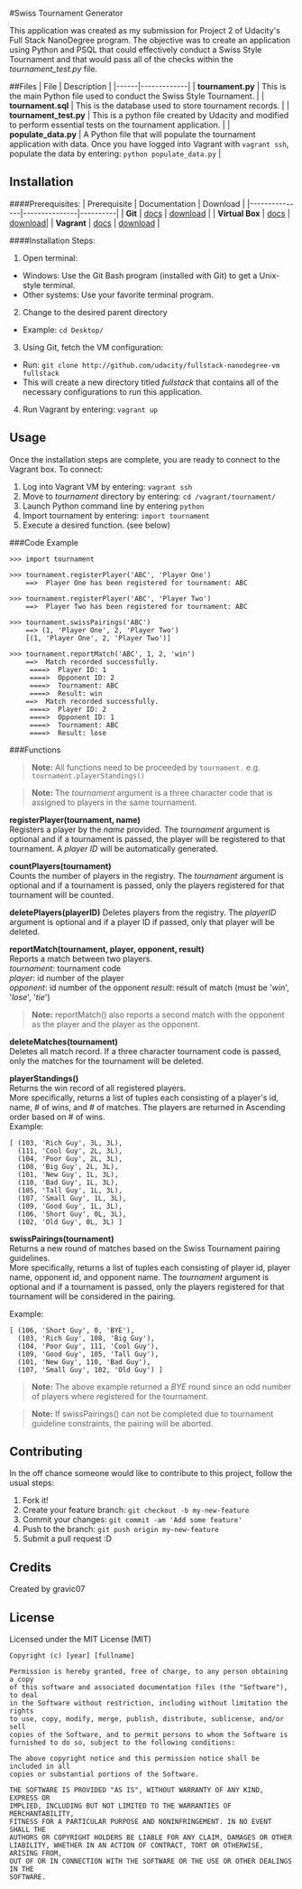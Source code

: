 #Swiss Tournament Generator

This application was created as my submission for Project 2 of Udacity's Full Stack NanoDegree program.  The objective was to create an application using Python and PSQL that could effectively conduct a Swiss Style Tournament and that would pass all of the checks within the *tournament_test.py* file.


##Files
| File | Description |
|------|-------------|
| **tournament.py** | This is the main Python file used to conduct the Swiss Style Tournament. |
| **tournament.sql** | This is the database used to store tournament records. |
| **tournament_test.py** | This is a python file created by Udacity and modified to perform essential tests on the tournament application. |
| **populate_data.py** | A Python file that will populate the tournament application with data.  Once you have logged into Vagrant with `vagrant ssh`, populate the data by entering: `python populate_data.py` |


## Installation
####Prerequisites:
| Prerequisite | Documentation | Download |
|---------------|---------------|----------|
| **Git** | [docs](https://git-scm.com/doc) | [download](http://git-scm.com/downloads) |
| **Virtual Box** | [docs](https://www.virtualbox.org/wiki/Documentation) | [download](https://www.virtualbox.org/wiki/Downloads)|
| **Vagrant** | [docs](https://docs.vagrantup.com/v2/) | [download](https://www.vagrantup.com/downloads)       |

####Installation Steps:
1. Open terminal:
  - Windows: Use the Git Bash program (installed with Git) to get a Unix-style terminal.
  - Other systems: Use your favorite terminal program.
2. Change to the desired parent directory
  - Example: `cd Desktop/`
3. Using Git, fetch the VM configuration:
  - Run: `git clone http://github.com/udacity/fullstack-nanodegree-vm fullstack`
  - This will create a new directory titled *fullstack* that contains all of the necessary configurations to run this application.
4. Run Vagrant by entering: `vagrant up`


## Usage
Once the installation steps are complete, you are ready to connect to the
Vagrant box.  To connect:

1. Log into Vagrant VM by entering: `vagrant ssh`
2. Move to *tournament* directory by entering: `cd /vagrant/tournament/`
3. Launch Python command line by entering `python`
4. Import tournament by entering: `import tournament`
5. Execute a desired function. (see below)

###Code Example  
```
>>> import tournament

>>> tournament.registerPlayer('ABC', 'Player One')
    ==>  Player One has been registered for tournament: ABC

>>> tournament.registerPlayer('ABC', 'Player Two')
    ==>  Player Two has been registered for tournament: ABC

>>> tournament.swissPairings('ABC')
    ==> (1, 'Player One', 2, 'Player Two')
    [(1, 'Player One', 2, 'Player Two')]

>>> tournament.reportMatch('ABC', 1, 2, 'win')
    ==>  Match recorded successfully.
     ====>  Player ID: 1
     ====>  Opponent ID: 2
     ====>  Tournament: ABC
     ====>  Result: win
    ==>  Match recorded successfully.
     ====>  Player ID: 2
     ====>  Opponent ID: 1
     ====>  Tournament: ABC
     ====>  Result: lose
```



###Functions
>**Note:** All functions need to be proceeded by `tournament.` e.g. `tournament.playerStandings()`

>**Note:** The *tournament* argument is a three character code that is assigned to players in the same tournament.

**registerPlayer(tournament, name)**  
Registers a player by the *name* provided.  The *tournament* argument is optional and if a tournament is passed, the player will be registered to that tournament.  A *player ID* will be automatically generated.

**countPlayers(tournament)**  
Counts the number of players in the registry.  The *tournament* argument is optional and if a tournament is passed, only the players registered for that tournament will be counted.

**deletePlayers(playerID)**
Deletes players from the registry.  The *playerID* argument is optional and if a player ID if passed, only that player will be deleted.

**reportMatch(tournament, player, opponent, result)**  
Reports a match between two players.  
  *tournament*:  tournament code  
      *player*:  id number of the player  
    *opponent*:  id number of the opponent
      *result*:  result of match (must be '*win*', '*lose*', '*tie*')
>**Note:** reportMatch() also reports a second match with the opponent as the player and the player as the opponent.

**deleteMatches(tournament)**  
Deletes all match record.  If a three character tournament code is passed, only the matches for the tournament will be deleted.

**playerStandings()**  
Returns the win record of all registered players.  
More specifically, returns a list of tuples each consisting of a player's id, name, # of wins, and # of matches.  The players are returned in Ascending order based on # of wins.  
Example:  
```
[ (103, 'Rich Guy', 3L, 3L),
  (111, 'Cool Guy', 2L, 3L),
  (104, 'Poor Guy', 2L, 3L),
  (108, 'Big Guy', 2L, 3L),
  (101, 'New Guy', 1L, 3L),
  (110, 'Bad Guy', 1L, 3L),
  (105, 'Tall Guy', 1L, 3L),
  (107, 'Small Guy', 1L, 3L),
  (109, 'Good Guy', 1L, 3L),
  (106, 'Short Guy', 0L, 3L),
  (102, 'Old Guy', 0L, 3L) ]
```

**swissPairings(tournament)**  
Returns a new round of matches based on the Swiss Tournament pairing guidelines.  
More specifically, returns a list of tuples each consisting of player id, player name, opponent id, and opponent name.  The *tournament* argument is optional and if a tournament is passed, only the players registered for that tournament will be considered in the pairing.

Example:  
```
[ (106, 'Short Guy', 0, 'BYE'),
  (103, 'Rich Guy', 108, 'Big Guy'),
  (104, 'Poor Guy', 111, 'Cool Guy'),
  (109, 'Good Guy', 105, 'Tall Guy'),
  (101, 'New Guy', 110, 'Bad Guy'),
  (107, 'Small Guy', 102, 'Old Guy') ]
```
>**Note:** The above example returned a *BYE* round since an odd number of players where registered for the tournament.  

>**Note:** If swissPairings() can not be completed due to tournament guideline constraints, the pairing will be aborted.


## Contributing
In the off chance someone would like to contribute to this project, follow the usual steps:

1. Fork it!
2. Create your feature branch: `git checkout -b my-new-feature`
3. Commit your changes: `git commit -am 'Add some feature'`
4. Push to the branch: `git push origin my-new-feature`
5. Submit a pull request :D


## Credits
Created by gravic07


## License
Licensed under the MIT License (MIT)
```
Copyright (c) [year] [fullname]

Permission is hereby granted, free of charge, to any person obtaining a copy
of this software and associated documentation files (the "Software"), to deal
in the Software without restriction, including without limitation the rights
to use, copy, modify, merge, publish, distribute, sublicense, and/or sell
copies of the Software, and to permit persons to whom the Software is
furnished to do so, subject to the following conditions:

The above copyright notice and this permission notice shall be included in all
copies or substantial portions of the Software.

THE SOFTWARE IS PROVIDED "AS IS", WITHOUT WARRANTY OF ANY KIND, EXPRESS OR
IMPLIED, INCLUDING BUT NOT LIMITED TO THE WARRANTIES OF MERCHANTABILITY,
FITNESS FOR A PARTICULAR PURPOSE AND NONINFRINGEMENT. IN NO EVENT SHALL THE
AUTHORS OR COPYRIGHT HOLDERS BE LIABLE FOR ANY CLAIM, DAMAGES OR OTHER
LIABILITY, WHETHER IN AN ACTION OF CONTRACT, TORT OR OTHERWISE, ARISING FROM,
OUT OF OR IN CONNECTION WITH THE SOFTWARE OR THE USE OR OTHER DEALINGS IN THE
SOFTWARE.
```
